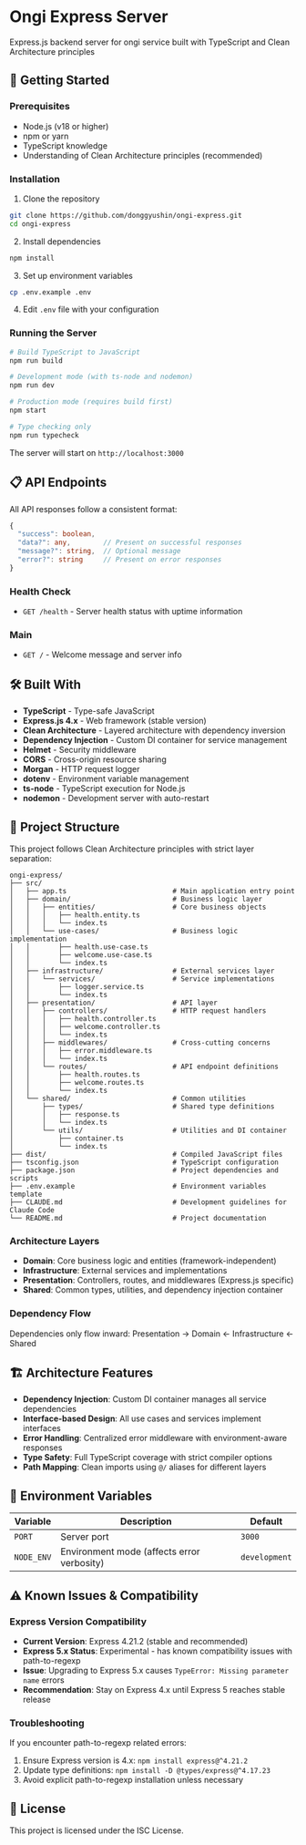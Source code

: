 # Ongi Express Server

Express.js backend server for ongi service built with TypeScript and Clean Architecture principles

## 🚀 Getting Started

### Prerequisites

- Node.js (v18 or higher)
- npm or yarn
- TypeScript knowledge
- Understanding of Clean Architecture principles (recommended)

### Installation

1. Clone the repository
```bash
git clone https://github.com/donggyushin/ongi-express.git
cd ongi-express
```

2. Install dependencies
```bash
npm install
```

3. Set up environment variables
```bash
cp .env.example .env
```

4. Edit `.env` file with your configuration

### Running the Server

```bash
# Build TypeScript to JavaScript
npm run build

# Development mode (with ts-node and nodemon)
npm run dev

# Production mode (requires build first)
npm start

# Type checking only
npm run typecheck
```

The server will start on `http://localhost:3000`

## 📋 API Endpoints

All API responses follow a consistent format:
```typescript
{
  "success": boolean,
  "data?": any,        // Present on successful responses
  "message?": string,  // Optional message
  "error?": string     // Present on error responses
}
```

### Health Check
- `GET /health` - Server health status with uptime information

### Main
- `GET /` - Welcome message and server info

## 🛠 Built With

- **TypeScript** - Type-safe JavaScript
- **Express.js 4.x** - Web framework (stable version)
- **Clean Architecture** - Layered architecture with dependency inversion
- **Dependency Injection** - Custom DI container for service management
- **Helmet** - Security middleware
- **CORS** - Cross-origin resource sharing
- **Morgan** - HTTP request logger
- **dotenv** - Environment variable management
- **ts-node** - TypeScript execution for Node.js
- **nodemon** - Development server with auto-restart

## 📁 Project Structure

This project follows Clean Architecture principles with strict layer separation:

```
ongi-express/
├── src/
│   ├── app.ts                          # Main application entry point
│   ├── domain/                         # Business logic layer
│   │   ├── entities/                   # Core business objects
│   │   │   ├── health.entity.ts
│   │   │   └── index.ts
│   │   └── use-cases/                  # Business logic implementation
│   │       ├── health.use-case.ts
│   │       ├── welcome.use-case.ts
│   │       └── index.ts
│   ├── infrastructure/                 # External services layer
│   │   └── services/                   # Service implementations
│   │       ├── logger.service.ts
│   │       └── index.ts
│   ├── presentation/                   # API layer
│   │   ├── controllers/                # HTTP request handlers
│   │   │   ├── health.controller.ts
│   │   │   ├── welcome.controller.ts
│   │   │   └── index.ts
│   │   ├── middlewares/                # Cross-cutting concerns
│   │   │   ├── error.middleware.ts
│   │   │   └── index.ts
│   │   └── routes/                     # API endpoint definitions
│   │       ├── health.routes.ts
│   │       ├── welcome.routes.ts
│   │       └── index.ts
│   └── shared/                         # Common utilities
│       ├── types/                      # Shared type definitions
│       │   ├── response.ts
│       │   └── index.ts
│       └── utils/                      # Utilities and DI container
│           ├── container.ts
│           └── index.ts
├── dist/                               # Compiled JavaScript files
├── tsconfig.json                       # TypeScript configuration
├── package.json                        # Project dependencies and scripts
├── .env.example                        # Environment variables template
├── CLAUDE.md                           # Development guidelines for Claude Code
└── README.md                           # Project documentation
```

### Architecture Layers

- **Domain**: Core business logic and entities (framework-independent)
- **Infrastructure**: External services and implementations
- **Presentation**: Controllers, routes, and middlewares (Express.js specific)
- **Shared**: Common types, utilities, and dependency injection container

### Dependency Flow
Dependencies only flow inward: Presentation → Domain ← Infrastructure ← Shared

## 🏗️ Architecture Features

- **Dependency Injection**: Custom DI container manages all service dependencies
- **Interface-based Design**: All use cases and services implement interfaces
- **Error Handling**: Centralized error middleware with environment-aware responses
- **Type Safety**: Full TypeScript coverage with strict compiler options
- **Path Mapping**: Clean imports using `@/` aliases for different layers

## 🔧 Environment Variables

| Variable | Description | Default |
|----------|-------------|---------|
| `PORT` | Server port | `3000` |
| `NODE_ENV` | Environment mode (affects error verbosity) | `development` |

## ⚠️ Known Issues & Compatibility

### Express Version Compatibility
- **Current Version**: Express 4.21.2 (stable and recommended)
- **Express 5.x Status**: Experimental - has known compatibility issues with path-to-regexp
- **Issue**: Upgrading to Express 5.x causes `TypeError: Missing parameter name` errors
- **Recommendation**: Stay on Express 4.x until Express 5 reaches stable release

### Troubleshooting
If you encounter path-to-regexp related errors:
1. Ensure Express version is 4.x: `npm install express@^4.21.2`
2. Update type definitions: `npm install -D @types/express@^4.17.23`
3. Avoid explicit path-to-regexp installation unless necessary

## 📝 License

This project is licensed under the ISC License.